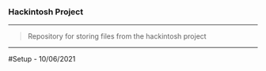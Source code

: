 ### Hackintosh Project
---
> Repository for storing files from the hackintosh project
---
#Setup - 10/06/2021
